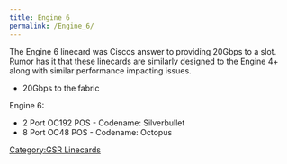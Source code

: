 ```yaml
---
title: Engine 6
permalink: /Engine_6/
---
```


The Engine 6 linecard was Ciscos answer to providing 20Gbps to a slot. Rumor has it that these linecards are similarly designed to the Engine 4+ along with similar performance impacting issues.

-   20Gbps to the fabric

Engine 6:

-   2 Port OC192 POS - Codename: Silverbullet
-   8 Port OC48 POS - Codename: Octopus

[Category:GSR Linecards](/Category:GSR_Linecards "wikilink")